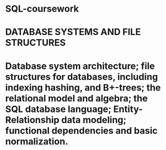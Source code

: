 # SQL-coursework
# DATABASE SYSTEMS AND FILE STRUCTURES 
# Database system architecture; file structures for databases, including indexing hashing, and B+-trees; the relational model and algebra; the SQL database language; Entity-Relationship data modeling; functional dependencies and basic normalization. 

